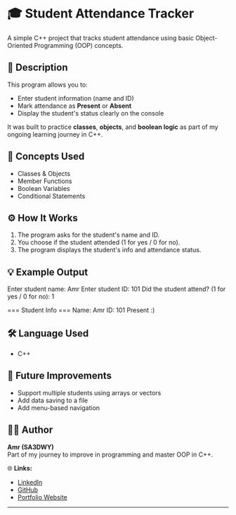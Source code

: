 # 🎓 Student Attendance Tracker

A simple C++ project that tracks student attendance using basic Object-Oriented Programming (OOP) concepts.

## 📘 Description
This program allows you to:
- Enter student information (name and ID)
- Mark attendance as **Present** or **Absent**
- Display the student's status clearly on the console

It was built to practice **classes**, **objects**, and **boolean logic** as part of my ongoing learning journey in C++.

## 🧠 Concepts Used
- Classes & Objects  
- Member Functions  
- Boolean Variables  
- Conditional Statements  

## ⚙️ How It Works
1. The program asks for the student's name and ID.  
2. You choose if the student attended (1 for yes / 0 for no).  
3. The program displays the student's info and attendance status.

## 💡 Example Output
Enter student name: Amr
Enter student ID: 101
Did the student attend? (1 for yes / 0 for no): 1

=== Student Info ===
Name: Amr
ID: 101
Present :)

## 🛠️ Language Used
- C++

## 🚀 Future Improvements
- Support multiple students using arrays or vectors  
- Add data saving to a file  
- Add menu-based navigation  

## 👨‍💻 Author
**Amr (SA3DWY)**  
Part of my journey to improve in programming and master OOP in C++.  

🌐 **Links:**  
- [LinkedIn](https://www.linkedin.com/in/amrsa3dwy/)  
- [GitHub](https://github.com/Amr4924)  
- [Portfolio Website](https://amr4924-github-io.vercel.app/)

---
